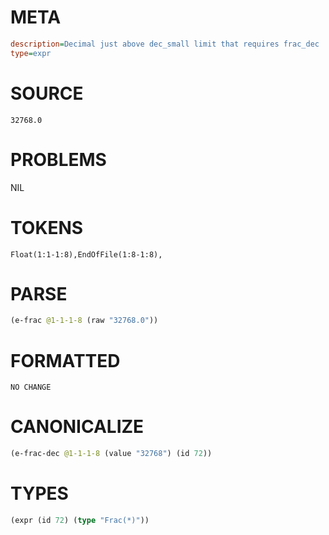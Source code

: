 # META
~~~ini
description=Decimal just above dec_small limit that requires frac_dec
type=expr
~~~
# SOURCE
~~~roc
32768.0
~~~
# PROBLEMS
NIL
# TOKENS
~~~zig
Float(1:1-1:8),EndOfFile(1:8-1:8),
~~~
# PARSE
~~~clojure
(e-frac @1-1-1-8 (raw "32768.0"))
~~~
# FORMATTED
~~~roc
NO CHANGE
~~~
# CANONICALIZE
~~~clojure
(e-frac-dec @1-1-1-8 (value "32768") (id 72))
~~~
# TYPES
~~~clojure
(expr (id 72) (type "Frac(*)"))
~~~

